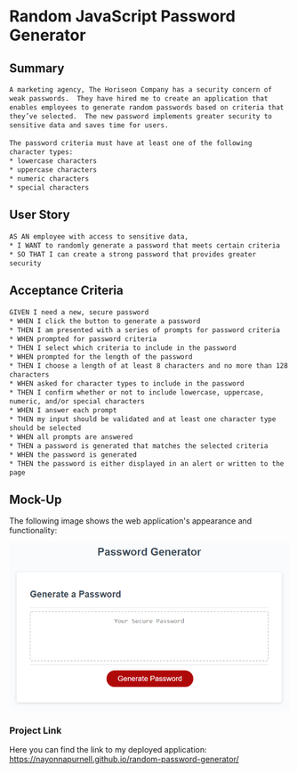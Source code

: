 # Random JavaScript Password Generator
## Summary
```
A marketing agency, The Horiseon Company has a security concern of weak passwords.  They have hired me to create an application that enables employees to generate random passwords based on criteria that they’ve selected.  The new password implements greater security to sensitive data and saves time for users.

The password criteria must have at least one of the following character types:
* lowercase characters
* uppercase characters
* numeric characters
* special characters
```

## User Story
```
AS AN employee with access to sensitive data,
* I WANT to randomly generate a password that meets certain criteria
* SO THAT I can create a strong password that provides greater security
```

## Acceptance Criteria
```
GIVEN I need a new, secure password
* WHEN I click the button to generate a password
* THEN I am presented with a series of prompts for password criteria
* WHEN prompted for password criteria
* THEN I select which criteria to include in the password
* WHEN prompted for the length of the password
* THEN I choose a length of at least 8 characters and no more than 128 characters
* WHEN asked for character types to include in the password
* THEN I confirm whether or not to include lowercase, uppercase, numeric, and/or special characters
* WHEN I answer each prompt
* THEN my input should be validated and at least one character type should be selected
* WHEN all prompts are answered
* THEN a password is generated that matches the selected criteria
* WHEN the password is generated
* THEN the password is either displayed in an alert or written to the page
```

## Mock-Up

The following image shows the web application's appearance and functionality:

![The Password Generator application displays a red button to "Generate Password".](./Assets/03-javascript-homework-demo.png)

### Project Link
Here you can find the link to my deployed application:  https://nayonnapurnell.github.io/random-password-generator/
